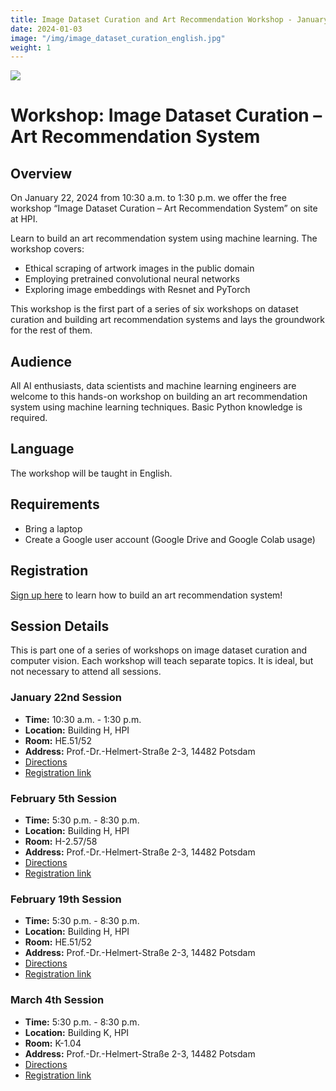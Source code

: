 ```yaml
---
title: Image Dataset Curation and Art Recommendation Workshop - January 22, 2024
date: 2024-01-03
image: "/img/image_dataset_curation_english.jpg"
weight: 1
---
```


![](/img/image_dataset_curation_english.jpg)
# Workshop: Image Dataset Curation – Art Recommendation System

## Overview

On January 22, 2024 from 10:30 a.m. to 1:30 p.m. we offer the free workshop “Image Dataset Curation – Art Recommendation System” on site at HPI.

Learn to build an art recommendation system using machine learning. The workshop covers:
- Ethical scraping of artwork images in the public domain
- Employing pretrained convolutional neural networks
- Exploring image embeddings with Resnet and PyTorch

This workshop is the first part of a series of six workshops on dataset curation and building art recommendation systems and lays the groundwork for the rest of them. 

## Audience

All AI enthusiasts, data scientists and machine learning engineers are welcome to this hands-on workshop on building an art recommendation system using machine learning techniques. Basic Python knowledge is required. 

## Language
The workshop will be taught in English.

## Requirements
- Bring a laptop
- Create a Google user account (Google Drive and Google Colab usage)


## Registration
[Sign up here](https://hpi.de/en/the-hpi/registration/2024/art-recommendation-system/) to learn how to build an art recommendation system!

## Session Details
This is part one of a series of workshops on image dataset curation and computer vision. Each workshop will teach separate topics. It is ideal, but not necessary to attend all sessions.  

### January 22nd Session
- **Time:** 10:30 a.m. - 1:30 p.m.
- **Location:** Building H, HPI
- **Room:** HE.51/52
- **Address:** Prof.-Dr.-Helmert-Straße 2-3, 14482 Potsdam
- [Directions](https://maps.app.goo.gl/4zN71qpn5tH4hH8T7)
- [Registration link](https://hpi.de/das-hpi/registrierung/2024/art-recommendation-system/)

### February 5th Session
- **Time:** 5:30 p.m. - 8:30 p.m.
- **Location:** Building H, HPI
- **Room:** H-2.57/58
- **Address:** Prof.-Dr.-Helmert-Straße 2-3, 14482 Potsdam 
- [Directions](https://maps.app.goo.gl/4zN71qpn5tH4hH8T7)
- [Registration link](https://hpi.de/das-hpi/registrierung/2024/workshop-image-dataset-curation/)

### February 19th Session
- **Time:** 5:30 p.m. - 8:30 p.m.
- **Location:** Building H, HPI
- **Room:**  HE.51/52
- **Address:** Prof.-Dr.-Helmert-Straße 2-3, 14482 Potsdam 
- [Directions](https://maps.app.goo.gl/4zN71qpn5tH4hH8T7)
- [Registration link](https://hpi.de/das-hpi/registrierung/2024/workshop-image-dataset-curation-2/)


### March 4th Session
- **Time:** 5:30 p.m. - 8:30 p.m.
- **Location:** Building K, HPI
- **Room:** K-1.04
- **Address:** Prof.-Dr.-Helmert-Straße 2-3, 14482 Potsdam 
- [Directions](https://maps.app.goo.gl/4zN71qpn5tH4hH8T7)
- [Registration link](https://hpi.de/das-hpi/registrierung/2024/workshop-image-dataset-curation-3/)



